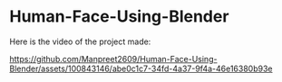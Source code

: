 # Human-Face-Using-Blender

Here is the video of the project made:



https://github.com/Manpreet2609/Human-Face-Using-Blender/assets/100843146/abe0c1c7-34fd-4a37-9f4a-46e16380b93e

